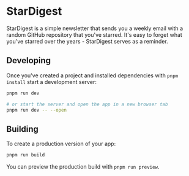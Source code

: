 # StarDigest

StarDigest is a simple newsletter that sends you a weekly email with a random GitHub repository that you've starred. It's easy to forget what you've starred over the years - StarDigest serves as a reminder.

## Developing

Once you've created a project and installed dependencies with `pnpm install` start a development server:

```bash
pnpm run dev

# or start the server and open the app in a new browser tab
pnpm run dev -- --open
```

## Building

To create a production version of your app:

```bash
pnpm run build
```

You can preview the production build with `pnpm run preview`.
